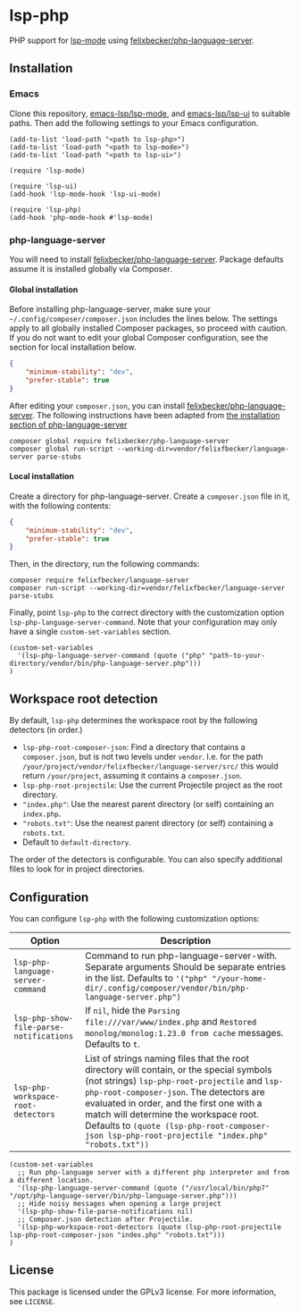 # lsp-php

PHP support for [lsp-mode](https://github.com/emacs-lsp/lsp-mode) using [felixbecker/php-language-server](https://github.com/felixfbecker/php-language-server).

## Installation

### Emacs

Clone this repository, [emacs-lsp/lsp-mode](https://github.com/emacs-lsp/lsp-mode), and [emacs-lsp/lsp-ui](https://github.com/emacs-lsp/lsp-ui) to suitable paths. Then add the following settings to your Emacs configuration.

```emacs-lisp
(add-to-list 'load-path "<path to lsp-php>")
(add-to-list 'load-path "<path to lsp-mode>")
(add-to-list 'load-path "<path to lsp-ui>")

(require 'lsp-mode)

(require 'lsp-ui)
(add-hook 'lsp-mode-hook 'lsp-ui-mode)

(require 'lsp-php)
(add-hook 'php-mode-hook #'lsp-mode)
```

### php-language-server

You will need to install [felixbecker/php-language-server](https://github.com/felixfbecker/php-language-server). Package defaults assume  it is installed globally via Composer.

#### Global installation

Before installing php-language-server, make sure your `~/.config/composer/composer.json` includes the lines below. The settings apply to all globally installed Composer packages, so proceed with caution. If you do not want to edit your global Composer configuration, see the section for local installation below.

```json
{
    "minimum-stability": "dev",
    "prefer-stable": true
}

```
After editing your `composer.json`, you can install [felixbecker/php-language-server](https://github.com/felixfbecker/php-language-server).
The following instructions have been adapted from [the installation section of php-language-server](https://github.com/felixfbecker/php-language-server#installation)

```shell
composer global require felixbecker/php-language-server
composer global run-script --working-dir=vendor/felixfbecker/language-server parse-stubs
```

#### Local installation

Create a directory for php-language-server. Create a `composer.json` file in it, with the following contents:

```json
{
    "minimum-stability": "dev",
    "prefer-stable": true
}

```

Then, in the directory, run the following commands:

```shell
composer require felixfbecker/language-server
composer run-script --working-dir=vendor/felixfbecker/language-server parse-stubs
```

Finally, point `lsp-php` to the correct directory with the customization option `lsp-php-language-server-command`. Note that your configuration may only have a single `custom-set-variables` section.

```emacs
(custom-set-variables
  '(lsp-php-language-server-command (quote ("php" "path-to-your-directory/vendor/bin/php-language-server.php")))
)
```

## Workspace root detection

By default, `lsp-php` determines the workspace root by the following detectors (in order.)

- `lsp-php-root-composer-json`: Find a directory that contains a `composer.json`, but is not two levels under `vendor`. I.e. for the path `/your/project/vendor/felixfbecker/language-server/src/` this would return `/your/project`, assuming it contains a `composer.json`.
- `lsp-php-root-projectile`: Use the current Projectile project as the root directory.
- `"index.php"`: Use the nearest parent directory (or self) containing an `index.php`.
- `"robots.txt"`: Use the nearest parent directory (or self) containing a `robots.txt`.
- Default to `default-directory`.

The order of the detectors is configurable. You can also specify additional files to look for in project directories.

## Configuration

You can configure `lsp-php` with the following customization options:

| Option | Description |
| ------ | ----------- |
| `lsp-php-language-server-command` | Command to run php-language-server-with. Separate arguments Should be separate entries in the list. Defaults to `'("php" "/your-home-dir/.config/composer/vendor/bin/php-language-server.php")` |
| `lsp-php-show-file-parse-notifications` | If `nil`, hide the `Parsing file:///var/www/index.php` and `Restored monolog/monolog:1.23.0 from cache` messages. Defaults to `t`. |
| `lsp-php-workspace-root-detectors` | List of strings naming files that the root directory will contain, or the special symbols (not strings) `lsp-php-root-projectile` and `lsp-php-root-composer-json`. The detectors are evaluated in order, and the first one with a match will determine the workspace root. Defaults to `(quote (lsp-php-root-composer-json lsp-php-root-projectile "index.php" "robots.txt"))` |

```emacs
(custom-set-variables
  ;; Run php-language server with a different php interpreter and from a different location.
  '(lsp-php-language-server-command (quote ("/usr/local/bin/php7" "/opt/php-language-server/bin/php-language-server.php")))
  ;; Hide noisy messages when opening a large project
  '(lsp-php-show-file-parse-notifications nil)
  ;; Composer.json detection after Projectile.
  '(lsp-php-workspace-root-detectors (quote (lsp-php-root-projectile lsp-php-root-composer-json "index.php" "robots.txt")))
)

```

## License

This package is licensed under the GPLv3 license. For more information, see `LICENSE`.
